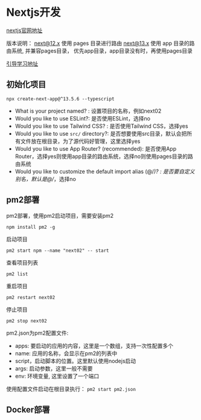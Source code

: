 # Nextjs开发
[nextjs官网地址](https://nextjs.org/docs/getting-started/installation)

版本说明：
next@12.x 使用 pages 目录进行路由
next@13.x 使用 app 目录的路由系统, 并兼容pages目录， 优先app目录，app目录没有时，再使用pages目录

[引导学习地址](https://nextjs.org/learn/dashboard-app/getting-started)

## 初始化项目

```
npx create-next-app@^13.5.6 --typescript
```
* What is your project named? : 设置项目的名称，例如next02
* Would you like to use ESLint?: 是否使用ESLint，选择no
* Would you like to use Tailwind CSS? : 是否使用Tailwind CSS，选择yes
* Would you like to use `src/` directory?: 是否想要使用src目录，默认会把所有文件放在根目录，为了源代码好管理，这里选择yes
* Would you like to use App Router? (recommended): 是否使用App Router，选择yes则使用app目录的路由系统，选择no则使用pages目录的路由系统
* Would you like to customize the default import alias (@/*)? : 是否要自定义别名，默认是@/*，选择no


## pm2部署
pm2部署，使用pm2启动项目，需要安装pm2
```
npm install pm2 -g
```
启动项目
```
pm2 start npm --name "next02" -- start
```
查看项目列表
```
pm2 list
```
重启项目
```
pm2 restart next02
```
停止项目
```
pm2 stop next02
```

pm2.json为pm2配置文件:
* apps: 要启动的应用的内容，这里是一个数组，支持一次性配置多个
* name: 应用的名称，会显示在pm2的列表中
* script，启动脚本的位置。这里默认使用nodejs启动
* args: 启动参数，这里一般不需要
* env: 环境变量, 这里设置了一个端口

使用配置文件启动在根目录执行： `pm2 start pm2.json`

## Docker部署


